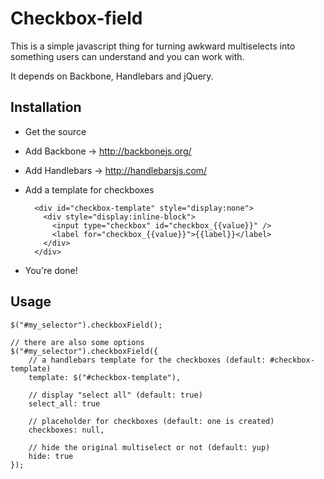 Checkbox-field
=======================

This is a simple javascript thing for turning awkward multiselects
into something users can understand and you can work with.

It depends on Backbone, Handlebars and jQuery.

Installation
----------------------

* Get the source
* Add Backbone -> http://backbonejs.org/
* Add Handlebars -> http://handlebarsjs.com/
* Add a template for checkboxes

        <div id="checkbox-template" style="display:none">
          <div style="display:inline-block">
            <input type="checkbox" id="checkbox_{{value}}" />
            <label for="checkbox_{{value}}">{{label}}</label>
          </div>
        </div>

* You're done!

Usage
-----------------------
    $("#my_selector").checkboxField();

    // there are also some options
    $("#my_selector").checkboxField({
        // a handlebars template for the checkboxes (default: #checkbox-template)
        template: $("#checkbox-template"),

        // display "select all" (default: true)
        select_all: true

        // placeholder for checkboxes (default: one is created)
        checkboxes: null,

        // hide the original multiselect or not (default: yup)
        hide: true
    });
